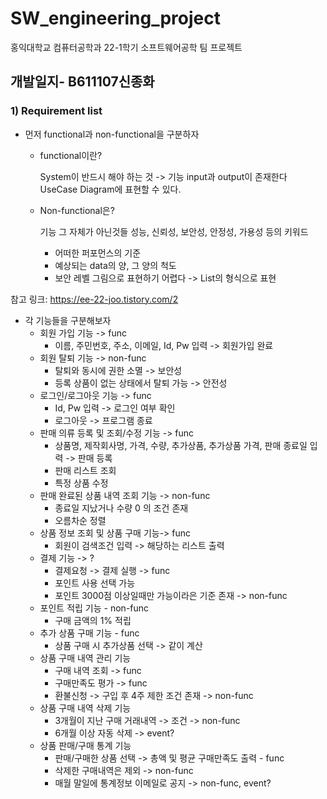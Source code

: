 # SW_engineering_project
홍익대학교 컴퓨터공학과 22-1학기 소프트웨어공학 팀 프로젝트
## 개발일지- B611107신종화
### 1) Requirement list
+ 먼저 functional과 non-functional을 구분하자
  + functional이란?
  
    System이 반드시 해야 하는 것 -> 기능
    input과 output이 존재한다
    UseCase Diagram에 표현할 수 있다.
    
  + Non-functional은?
    
    기능 그 자체가 아닌것들
    성능, 신뢰성, 보안성, 안정성, 가용성 등의 키워드
    + 어떠한 퍼포먼스의 기준
    + 예상되는 data의 양, 그 양의 척도
    + 보안 레벨
    그림으로 표현하기 어렵다 -> List의 형식으로 표현

참고 링크: https://ee-22-joo.tistory.com/2

+ 각 기능들을 구분해보자
    + 회원 가입 기능 -> func
      + 이름, 주민번호, 주소, 이메일, Id, Pw 입력 -> 회원가입 완료
    + 회원 탈퇴 기능 -> non-func
      + 탈퇴와 동시에 권한 소멸 -> 보안성
      + 등록 상품이 없는 상태에서 탈퇴 가능 -> 안전성
    + 로그인/로그아웃 기능 -> func
      +    Id, Pw 입력 -> 로그인 여부 확인
      +    로그아웃 -> 프로그램 종료
    + 판매 의류 등록 및 조회/수정 기능 -> func
      + 상품명, 제작회사명, 가격, 수량, 추가상품, 추가상품 가격, 판매 종료일 입력 -> 판매 등록
      + 판매 리스트 조회
      + 특정 상품 수정
    + 판매 완료된 상품 내역 조회 기능 -> non-func
      + 종료일 지났거나 수량 0 의 조건 존재
      + 오름차순 정렬 
    + 상품 정보 조회 및 상품 구매 기능-> func
      + 회원이 검색조건 입력 -> 해당하는 리스트 출력
    + 결제 기능 -> ?
      + 결제요청 -> 결제 실행 -> func
      + 포인트 사용 선택 가능
      + 포인트 3000점 이상일때만 가능이라은 기준 존재 -> non-func
    + 포인트 적립 기능 - non-func
      + 구매 금액의 1% 적립
    + 추가 상품 구매 기능 - func
      + 상품 구매 시 추가상품 선택 -> 같이 계산
    + 상품 구매 내역 관리 기능
      + 구매 내역 조회 -> func
      + 구매만족도 평가 -> func
      + 환불신청 -> 구입 후 4주 제한 조건 존재 -> non-func
    + 상품 구매 내역 삭제 기능
      + 3개월이 지난 구매 거래내역 -> 조건 -> non-func
      + 6개월 이상 자동 삭제 -> event? 
    + 상품 판매/구매 통계 기능
      + 판매/구매한 상품 선택 -> 총액 및 평균 구매만족도 출력 - func
      + 삭제한 구매내역은 제외 -> non-func
      + 매월 말일에 통계정보 이메일로 공지 -> non-func, event?

